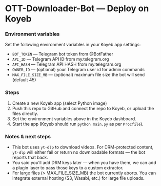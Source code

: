 # OTT-Downloader-Bot — Deploy on Koyeb


### Environment variables
Set the following environment variables in your Koyeb app settings:


- `BOT_TOKEN` — Telegram bot token from @BotFather
- `API_ID` — Telegram API ID from my.telegram.org
- `API_HASH` — Telegram API HASH from my.telegram.org
- `OWNER_ID` — (optional) your Telegram user id for admin commands
- `MAX_FILE_SIZE_MB` — (optional) maximum file size the bot will send (default 45)


### Steps
1. Create a new Koyeb app (select Python image)
2. Push this repo to GitHub and connect the repo to Koyeb, or upload the files directly.
3. Set the environment variables above in the Koyeb dashboard.
4. Start the app (Koyeb should run `python main.py` as per `Procfile`).


### Notes & next steps
- This bot uses `yt-dlp` to download videos. For DRM-protected content, `yt-dlp` will either fail or return no downloadable formats — the bot reports that back.
- You said you'll add DRM keys later — when you have them, we can add a plugin layer to pass those keys to a custom extractor.
- For large files (> MAX_FILE_SIZE_MB) the bot currently aborts. You can integrate external hosting (S3, Wasabi, etc.) for large file uploads.
